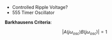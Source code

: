 
- Controlled Ripple Voltage?
- 555 Timer Oscillator

**Barkhausens Criteria**:

$$ |A(j\omega _{osc})B(j \omega _{osc})| = 1 $$
